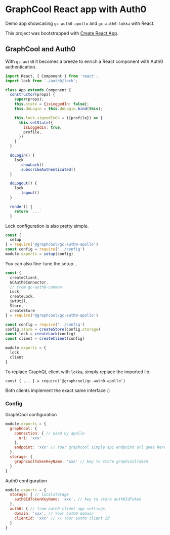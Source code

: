 # GraphCool React app with Auth0

Demo app showcasing `gc-auth0-apollo` and `gc-auth0-lokka` with React.

This project was bootstrapped with [Create React App](https://github.com/facebookincubator/create-react-app).

## GraphCool and Auth0

With `gc-auth0` it becomes a breeze to enrich a React component with Auth0 authentication.

```js
import React, { Component } from 'react';
import lock from './auth0/lock';

class App extends Component {
  constructor(props) {
    super(props);
    this.state = {isLoggedIn: false};
    this.doLogin = this.doLogin.bind(this);

    this.lock.signedInOk = ({profile}) => {
      this.setState({
        isLoggedIn: true,
        profile,
      })
    }
  }

  doLogin() {
    lock
      .showLock()
      .subscribeAuthenticated()
  }

  doLogout() {
    lock
      .logout()
  }

  render() {
    return `...`
  }
```

Lock configuration is also pretty simple.

```js
const {
  setup
} = require('@graphcool/gc-auth0-apollo')
const config = require('../config')
module.exports = setup(config)
```

You can also fine-tune the setup...

```js
const {
  createClient,
  GCAuth0Connector,
  // from gc-auth0-common
  Lock,
  createLock,
  jwtUtil,
  Store,
  createStore
} = require('@graphcool/gc-auth0-apollo')

const config = require('../config')
config.store = createStore(config.storage)
const lock = createLock(config)
const client = createClient(config)

module.exports = {
  lock,
  client
}
```

To replace GraphQL client with `lokka`, simply replace the imported lib.

`const { ... } = require('@graphcool/gc-auth0-apollo')`

Both clients implement the exact same interface :)

### Config

GraphCool configuration

```js
module.exports = {
  graphCool: {
    connection: { // used by apollo
      uri: 'xxx'
    },
    endpoint: 'xxx' // Your graphcool simple api endpoint url goes here
  },
  storage: {
    graphcoolTokenKeyName: 'xxx' // key to store graphcoolToken
  }
}
```

Auth0 configuration

```js
module.exports = {
  storage: { // localstorage
    auth0IdTokenKeyName: 'xxx', // key to store auth0IdToken
  },
  auth0: { // from auth0 client app settings
    domain: 'xxx', // Your auth0 domain
    clientId: 'xxx' // // Your auth0 client id
  }
}
```
